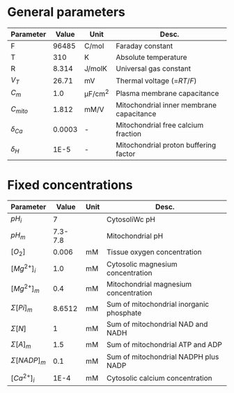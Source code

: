 # General parameters

| Parameter     | Value  | Unit             | Desc.                                    |
| ------------- | ------ | ---------------- | ---------------------------------------- |
| F             | 96485  | C/mol            | Faraday constant                         |
| T             | 310    | K                | Absolute temperature                     |
| R             | 8.314  | J/molK           | Universal gas constant                   |
| $V_T$         | 26.71  | mV               | Thermal voltage (=${RT}/{F}$)            |
| $C_m$         | 1.0    | $\text{μF/cm}^2$ | Plasma membrane capacitance              |
| $C_{mito}$    | 1.812  | mM/V             | Mitochondrial inner membrane capacitance |
| $\delta_{Ca}$ | 0.0003 | -                | Mitochondrial free calcium fraction      |
| $\delta_H$    | 1E-5   | -                | Mitochondrial proton buffering factor    |

# Fixed concentrations

| Parameter          | Value   | Unit | Desc.                                    |
| ------------------ | ------- | ---- | ---------------------------------------- |
| $pH_i$             | 7       |      | CytosoliWc pH                            |
| $pH_m$             | 7.3-7.8 |      | Mitochondrial pH                         |
| $[O_2]$            | 0.006   | mM   | Tissue oxygen concentration              |
| $[Mg^{2+}]_i$      | 1.0     | mM   | Cytosolic magnesium concentration        |
| $[Mg^{2+}]_m$      | 0.4     | mM   | Mitochondrial magnesium concentration    |
| $\Sigma[Pi]_m$     | 8.6512  | mM   | Sum of mitochondrial inorganic phosphate |
| $\Sigma{[N]}$      | 1       | mM   | Sum of mitochondrial NAD and NADH        |
| $\Sigma[A]_m$      | 1.5     | mM   | Sum of mitochondrial ATP and ADP         |
| $\Sigma{[NADP]_m}$ | 0.1     | mM   | Sum of mitochondrial NADPH plus NADP     |
| $[Ca^{2+}]_i$      | 1E-4    | mM   | Cytosolic calcium concentration          |

